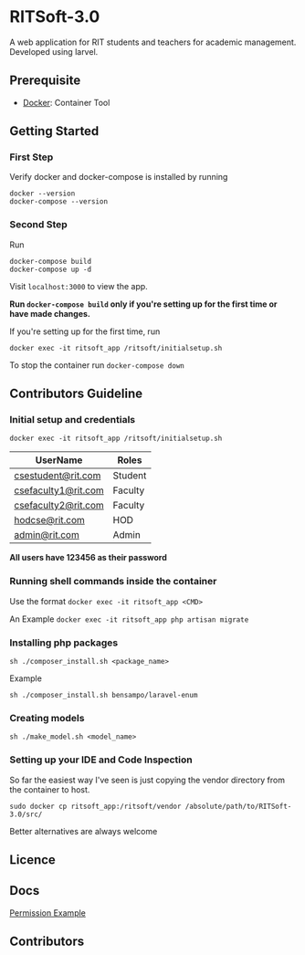 # RITSoft-3.0

A web application for RIT students and teachers for academic management. Developed using larvel.

## Prerequisite

- [Docker](https://www.docker.com/): Container Tool

## Getting Started

### First Step

Verify docker and docker-compose is installed by running
```
docker --version
docker-compose --version
```

### Second Step
Run
```
docker-compose build
docker-compose up -d
```
Visit `localhost:3000` to view the app.

**Run `docker-compose build` only if you're setting up for the first time or have made changes.**

If you're setting up for the first time, run
```
docker exec -it ritsoft_app /ritsoft/initialsetup.sh
```

To stop the container run `docker-compose down`


## Contributors Guideline

### Initial setup and credentials

```
docker exec -it ritsoft_app /ritsoft/initialsetup.sh
```

| UserName | Roles |
| --- | --- |
| csestudent@rit.com | Student |
| csefaculty1@rit.com | Faculty |
| csefaculty2@rit.com | Faculty |
| hodcse@rit.com | HOD |
| admin@rit.com | Admin |

**All users have 123456 as their password**

### Running shell commands inside the container

Use the format `docker exec -it ritsoft_app <CMD>`

An Example `docker exec -it ritsoft_app php artisan migrate`

### Installing php packages

```
sh ./composer_install.sh <package_name>
```
Example
```
sh ./composer_install.sh bensampo/laravel-enum
```

### Creating models

```
sh ./make_model.sh <model_name>
```

### Setting up your IDE and Code Inspection

So far the easiest way I've seen is just copying the vendor directory from the container to host. 

```
sudo docker cp ritsoft_app:/ritsoft/vendor /absolute/path/to/RITSoft-3.0/src/
```
Better alternatives are always welcome

## Licence

## Docs

[Permission Example](./docs/permission.md)

## Contributors
